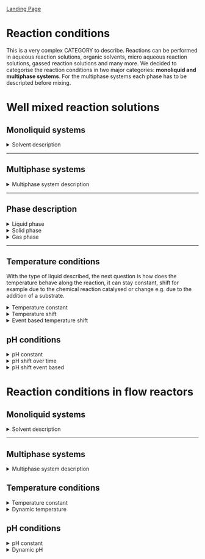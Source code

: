 [Landing Page](/Readme.md)

# Reaction conditions


This is a very complex CATEGORY to describe. Reactions can be performed in aqueous reaction solutions, organic solvents, micro aqueous reaction solutions, gassed reaction solutions and many more. We decided to categorise the reaction conditions in two major categories: __monoliquid and multiphase systems__. For the multiphase systems each phase has to be descripted before mixing.

# Well mixed reaction solutions


## Monoliquid systems

<details> <Summary>Solvent description</Summary>

### Solvent

basic information about the solvent used

- __description__
  - Type: string
  - Description: The solvent used in the reaction system, e.g. a buffered aqueous solution or an organic solvent

</details>

<hr>

## Multiphase systems

<details> <Summary>Multiphase system description</Summary>

### Phases

Information about the phases in the multiphase system

- __number_of_phases__
  - Type: posfloat
  - Description: Number of phases present in the system, if there is an aqueous and a gas phase present, the number is 2 

</details>

<hr/>

## Phase description

<details> <Summary>Liquid phase</Summary>

### Liquid phase

Here, metadata are present, describing the individual phases of the multiphase system. If more then one liquid phase exist the metadata has to be recorded according to the number of liquid phases. 

- __type_of_liquid__
  - Type: string
  - Description: Description of the phase used in the reaction system 

- __amount_of_liquid__
  - Type: posfloat
  - Description: Which liquid amount is added to the reaction?

- __unit_of_liquid__
  - Type: string
  - Description: Unit of the added liquid, in case of aqueous liquids, millilitre are often used as unit, in case of organic solvents, mass is applied to refer to the solvent

</details>


<details> <Summary>Solid phase</Summary>

### Solid phase

Definition of the solid phase used in the reaction

- __type_of_solid__
  - Type: string
  - Description: Description of the phase used in the reaction system 

- __mass__
  - Type: posfloat
  - Description: Mass of the solid used in the reaction solution
</details>


<details> <Summary>Gas phase</Summary>

### Gas phase

Definition of the solid phase used in the reaction

- __type_of_gas__
  - Type: string
  - Description: Description of the gas used in the system

- __amount__
  - Type: posfloat
  - Description: Mass of the solid used in the reaction solution

- __unit__
  - Type: string
  - Description: Unit of the gas, added to the reaction, as partial pressure

</details>

<hr />

## Temperature conditions

With the type of liquid described, the next question is how does the temperature behave along the reaction, it can stay constant, shift for example due to the chemical reaction catalysed or change e.g. due to the addition of a substrate. 

<details> <Summary>Temperature constant</Summary>

### TemperatureConstant

basic information about the solvent used

- __temperature__
  - Type: posfloat
  - Description: The temperature during the reaction

- __temperature_unit__
  - Type: string
  - Description: The unit of the temperature, for example °C or K


</details>

<details> <Summary>Temperature shift</Summary>

### TemperatureShift

<a id="temperature-shift"></a>


basic information about the solvent used

- __temperature_unit__
  - Type: string
  - Description: The unit of the temperature, for example °C or K

- __temperature_beginning__
  - Type: posfloat
  - Description: The initial temperature of the reaction in the beginning

- __temperature_beginning__
  - Type: posfloat
  - Description: The initial temperature at the end of the reaction

- __temperature_at_XY__
  - Type: posfloat
  - Description: The temperature at a variable time point _XY_

- __time_at_XY__
  - Type: posfloat
  - Description: The time point of a respective temperature at a time _XY_

</details>

<details> <Summary>Event based temperature shift</Summary>

### EventBasedTemperatureShift

Description of the temperature, when an event causes the temperature change

- __temperature_unit__
  - Type: string
  - Description: The unit of the temperature, for example °C or K

- __temperature_beginning__
  - Type: posfloat
  - Description: The initial temperature of the reaction in the beginning

- __temperature_at_event__
  - Type: posfloat
  - Description: The temperature which is present after a certain event has occured

- __event_description__
  - Type: string
  - Description: The event which caused the temperature changve

- __time_at_XY__
  - Type: posfloat
  - Description: The time point of a respective temperature at a time _XY_

- __time_at_XY__
  - Type: posfloat
  - Description: The time point of a respective temperature at a time _XY_

</details>

## pH conditions

<details> <Summary>pH constant</Summary>

### pHConstant

<a id="pH-shift"></a>


Information about the pH value in the system, if the pH is constant over the course of the reaction

- __pH_value__
  - Type: posfloat
  - Description: The value of the pH 

- __detected_in__
  - Type: string
  - Description: Solution in which the pH was measured (e.g. in buffer before addition to reaction, at start of the reaction)

</details>


<details> <Summary>pH shift over time</Summary>

### pHTimeDependentShift

<a id="pH-shift-time"></a>


Information about the pH value in the system, if there is a time dependent pH shift

- __pH_start__
  - Type: posfloat
  - Description: The initial pH value

- __pH_end__
  - Type: string
  - Description: The final pH value

- __pH_at_XY__
  - Type: string
  - Description: The pH value at a certain point in time

</details>


<details> <Summary>pH shift event based</Summary>

### pHEventDependentShift

<a id="pH-shift-event"></a>


Information about the pH value in the system, if there is an event dependent pH shift

- __pH_beginning__
  - Type: posfloat
  - Description: The initial pH value


- __pH_before_Event__
  - Type: posfloat
  - Description: The pH which is present before a certain event has occured

- __pH_after_Event__
  - Type: posfloat
  - Description: The pH which is present after a certain event has occured

- __event_description__
  - Type: string
  - Description: Description of the event causing the pH-shift

</details>


# Reaction conditions in flow reactors

## Monoliquid systems

<details> <Summary>Solvent description</Summary>

### Solvent

basic information about the solvent used

- __description__
  - Type: string
  - Description: The solvent used in the reaction system, e.g. a buffered aqueous solution or an organic solvent

- __reaction_conditions_temperature__
  - Type: [temperature](#temperature-conditions) 
  - Description: Definition of the temperature based reaction conditions

- __reaction_conditions_pH__
  - Type: [pH](#ph-conditions)
  - Description: Definition of the pH dependent reaction conditions

</details>

<hr>

## Multiphase systems

<details> <Summary>Multiphase system description</Summary>

### Phases

Information about the phases in the multiphase system

- __number_of_phases__
  - Type: posfloat
  - Description: Number of phases present in the system, if there is an aqueous and a gas phase present, the number is 2 

- __phase_definition__ 
  - Type: phase_description
  - Description: Definition of the respective phase which was added to the system

- __reaction_conditions_temperature__
  - Type: temperature 
  - Description: Definition of the temperature

- __reaction_conditions_pH__
  - Type: pH
  - Description: Definition of the pH 

</details>


## Temperature conditions

<details> <Summary>Temperature constant</Summary>

### TemperatureConstant

basic information about the solvent used

- __temperature__
  - Type: posfloat
  - Description: The temperature during the reaction

- __temperature_unit__
  - Type: string
  - Description: The unit of the temperature, for example °C or K


</details>


<details> <Summary>Dynamic temperature</Summary>

### DynamicTemperature

basic information about the solvent used

- __temperature_at_distance__
  - Type: posfloat
  - Description: The temperature during the reaction

- __temperature_unit__
  - Type: string
  - Description: The unit of the temperature, for example °C or K

- __distance__
  - Type: posfloat
  - Description: The distance at which the temperature was measured

- __distance_unit__
  - Type: posfloat
  - Description: The unit of the distance


</details>

## pH conditions

<details> <Summary>pH constant</Summary>

### pHConstant

basic information about the solvent used

- __pH__
  - Type: posfloat
  - Description: The pH during the reaction

</details>


<details> <Summary>Dynamic pH</Summary>

### DynmaicpH

basic information about the solvent used

- __pH_at_distance__
  - Type: posfloat
  - Description: The temperature during the reaction

- __distance__
  - Type: posfloat
  - Description: The distance at which the temperature was measured

- __distance_unit__
  - Type: posfloat
  - Description: The unit of the distance

</details>





